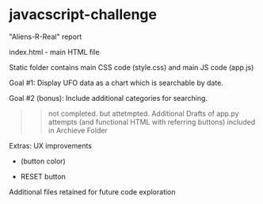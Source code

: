 # javacscript-challenge
"Aliens-R-Real" report 


index.html - main HTML file

Static folder contains main CSS code (style.css) and main JS code (app.js)

Goal #1:
Display UFO data as a chart which is searchable by date. 

Goal #2 (bonus):
Include additional categories for searching. 
>> not completed. but attetmpted. Additional Drafts of app.py attempts (and functional HTML with referring buttons) 
included in Archieve Folder

Extras: UX improvements

* (button color)

* RESET button


Additional files retained for future code exploration